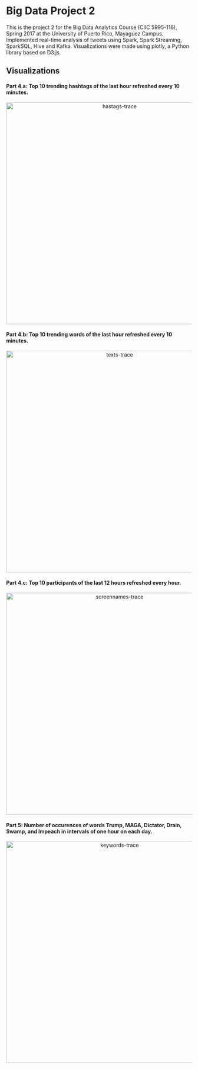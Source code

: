 # Big Data Project 2
This is the project 2 for the Big Data Analytics Course (CIIC 5995-116), Spring 2017 at the University of Puerto Rico, Mayaguez Campus. Implemented real-time analysis of tweets using Spark, Spark Streaming, SparkSQL, Hive and Kafka. Visualizations were made using plotly, a Python library based on D3.js.

## Visualizations  

#### Part 4.a: Top 10 trending hashtags of the last hour refreshed every 10 minutes.
<div>
    <a href="https://plot.ly/~andresher/2/?share_key=HSvwkvnCEm7VyMvXSAayOt" target="_blank" title="hastags-trace" style="display: block; text-align: center;"><img src="https://plot.ly/~andresher/2.png?share_key=HSvwkvnCEm7VyMvXSAayOt" alt="hastags-trace" style="max-width: 100%;width: 600px;"  width="600" onerror="this.onerror=null;this.src='https://plot.ly/404.png';" /></a>
    <script data-plotly="andresher:2" sharekey-plotly="HSvwkvnCEm7VyMvXSAayOt" src="https://plot.ly/embed.js" async></script>
</div>

#### Part 4.b: Top 10 trending words of the last hour refreshed every 10 minutes.
<div>
    <a href="https://plot.ly/~andresher/6/?share_key=wbsWhxY3LhuSx5uVd1A8Ki" target="_blank" title="texts-trace" style="display: block; text-align: center;"><img src="https://plot.ly/~andresher/6.png?share_key=wbsWhxY3LhuSx5uVd1A8Ki" alt="texts-trace" style="max-width: 100%;width: 600px;"  width="600" onerror="this.onerror=null;this.src='https://plot.ly/404.png';" /></a>
    <script data-plotly="andresher:6" sharekey-plotly="wbsWhxY3LhuSx5uVd1A8Ki" src="https://plot.ly/embed.js" async></script>
</div>

#### Part 4.c: Top 10 participants of the last 12 hours refreshed every hour.
<div>
    <a href="https://plot.ly/~andresher/8/?share_key=HXXv0AqgcyjQcgH7PZtP5X" target="_blank" title="screennames-trace" style="display: block; text-align: center;"><img src="https://plot.ly/~andresher/8.png?share_key=HXXv0AqgcyjQcgH7PZtP5X" alt="screennames-trace" style="max-width: 100%;width: 600px;"  width="600" onerror="this.onerror=null;this.src='https://plot.ly/404.png';" /></a>
    <script data-plotly="andresher:8" sharekey-plotly="HXXv0AqgcyjQcgH7PZtP5X" src="https://plot.ly/embed.js" async></script>
</div>

#### Part 5: Number of occurences of words Trump, MAGA, Dictator, Drain, Swamp, and Impeach in intervals of one hour on each day.
<div>
    <a href="https://plot.ly/~andresher/4/?share_key=XbFjro3vhVRG1nTDbjGir7" target="_blank" title="keywords-trace" style="display: block; text-align: center;"><img src="https://plot.ly/~andresher/4.png?share_key=XbFjro3vhVRG1nTDbjGir7" alt="keywords-trace" style="max-width: 100%;width: 600px;"  width="600" onerror="this.onerror=null;this.src='https://plot.ly/404.png';" /></a>
    <script data-plotly="andresher:4" sharekey-plotly="XbFjro3vhVRG1nTDbjGir7" src="https://plot.ly/embed.js" async></script>
</div>


